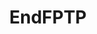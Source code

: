 ---
title: EndFPTP
crosslinks:
- autotldr
- TrueReddit
- politics
- goodposts_aboutvoting
- Voting
- Political_Revolution
- youtubefactsbot
- New_Movement
- AMAAggregator
- changemyview
- BlueMidterm2018
- xkcd
- youtubot
- Maine
- northernireland
- lebanon
- HelloInternet
- Suomi
- SandersForPresident
- RanktheVote
---